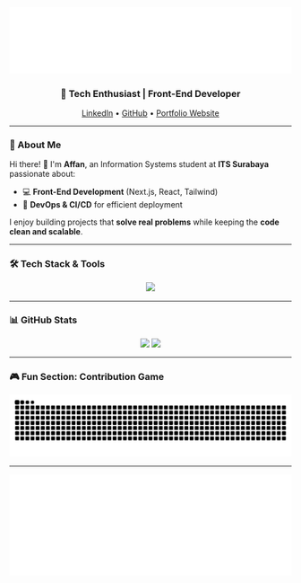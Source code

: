 <!-- Header / Banner -->
<p align="center">
  <img src="assets/myBanner.svg" />
</p>

<!-- Short Intro -->
<h3 align="center">🚀 Tech Enthusiast | Front-End Developer </h3>
<p align="center">
  <a href="https://www.linkedin.com/in/mohammad-affan-shofi-4108ba249">LinkedIn</a> •
  <a href="https://github.com/mas663">GitHub</a> •
  <a href="#">Portfolio Website</a>
</p>

---

### 🌟 About Me
Hi there! 👋 I'm **Affan**, an Information Systems student at **ITS Surabaya** passionate about:

- 💻 **Front-End Development** (Next.js, React, Tailwind)
- 🚀 **DevOps & CI/CD** for efficient deployment

I enjoy building projects that **solve real problems** while keeping the **code clean and scalable**.

---

### 🛠 Tech Stack & Tools
<p align="center">
  <img src="https://skillicons.dev/icons?i=js,ts,react,nextjs,flutter,tailwind,python,java,postgres,git,github,docker" />
</p>

---

### 📊 GitHub Stats
<p align="center">
  <img height="180em" src="https://github-readme-stats.vercel.app/api?username=mas663&show_icons=true&theme=radical&count_private=true"/>
  <img height="180em" src="https://github-readme-streak-stats.herokuapp.com/?user=mas663&theme=radical"/>
</p>

---

### 🎮 Fun Section: Contribution Game
<p align="center">
  <img src="https://raw.githubusercontent.com/mas663/mas663/output/dist/snake.svg" alt="Snake animation"/>
</p>

---

<p align="center">
  <img height="180em" src="assets/footer.svg"/>
</p>

